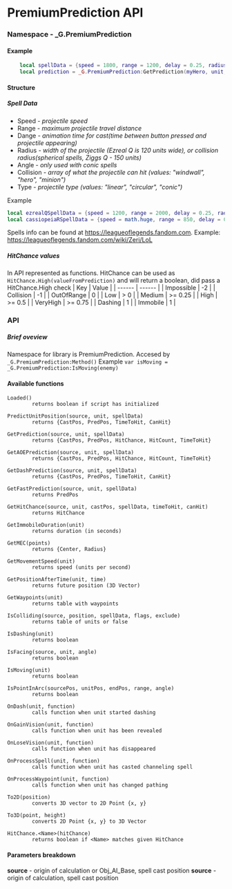 # PremiumPrediction API

### Namespace - _G.PremiumPrediction

#### Example
```lua
	local spellData = {speed = 1800, range = 1200, delay = 0.25, radius = 60, collision = {"minion"}, type = "linear"}	
	local prediction = _G.PremiumPrediction:GetPrediction(myHero, unit, spellData)
```

#### Structure
##### Spell Data
- Speed - _projectile speed_
- Range - _maximum projectile travel distance_
- Dange - _animation time for cast(time between button pressed and projectile appearing)_
- Radius - _width of the projectile (Ezreal Q is 120 units wide), or collision radius(spherical spells, Ziggs Q - 150 units)_
- Angle - _only used with conic spells_
- Collision - _array of what the projectile can hit (values: "windwall", "hero", "minion")_
- Type - _projectile type (values: "linear", "circular", "conic")_

Example
```lua
local ezrealQSpellData = {speed = 1200, range = 2000, delay = 0.25, radius = 120, type = "linear", collision = {"minion", "hero", "windwall"}} 
local cassiopeiaRSpellData = {speed = math.huge, range = 850, delay = 0.5, angle = 80, type = "conic", collision = {"windwall"}} 
```
Spells info can be found at https://leagueoflegends.fandom.com. Example: https://leagueoflegends.fandom.com/wiki/Zeri/LoL

##### HitChance values
In API represented as functions. HitChance can be used as `HitChance.High(valueFromPrediction)` and will return a boolean, did pass a HitChance.High check
| Key | Value |
| ------ | ------ |
| Impossible | -2 |
| Collision | -1 |
| OutOfRange | 0 |
| Low | > 0 |
| Medium | >= 0.25 |
| High | >= 0.5 |
| VeryHigh | >= 0.75 |
| Dashing | 1 |
| Immobile | 1 |
	


### API
##### Brief oveview 
Namespace for library is PremiumPrediction. Accesed by `_G.PremiumPrediction:Method()`
Example `var isMoving = _G.PremiumPrediction:IsMoving(enemy)`
#### Available functions
```
Loaded()
        returns boolean if script has initialized
    
PredictUnitPosition(source, unit, spellData)
        returns {CastPos, PredPos, TimeToHit, CanHit}
    
GetPrediction(source, unit, spellData)
        returns {CastPos, PredPos, HitChance, HitCount, TimeToHit}
    
GetAOEPrediction(source, unit, spellData) 
        returns {CastPos, PredPos, HitChance, HitCount, TimeToHit}
    
GetDashPrediction(source, unit, spellData)
        returns {CastPos, PredPos, TimeToHit, CanHit}
        
GetFastPrediction(source, unit, spellData)
        returns PredPos
    
GetHitChance(source, unit, castPos, spellData, timeToHit, canHit) 
        returns HitChance
    
GetImmobileDuration(unit)
        returns duration (in seconds)
    
GetMEC(points)
        returns {Center, Radius}
     
GetMovementSpeed(unit)
        returns speed (units per second)
    
GetPositionAfterTime(unit, time)
        returns future position (3D Vector)
    
GetWaypoints(unit)
        returns table with waypoints
    
IsColliding(source, position, spellData, flags, exclude)
        returns table of units or false
    
IsDashing(unit)
        returns boolean
    
IsFacing(source, unit, angle)
        returns boolean
    
IsMoving(unit)
        returns boolean
    
IsPointInArc(sourcePos, unitPos, endPos, range, angle)
        returns boolean
    
OnDash(unit, function)
        calls function when unit started dashing
    
OnGainVision(unit, function)
        calls function when unit has been revealed
    
OnLoseVision(unit, function)
        calls function when unit has disappeared
    
OnProcessSpell(unit, function)
        calls function when unit has casted channeling spell
    
OnProcessWaypoint(unit, function)
        calls function when unit has changed pathing
    
To2D(position)
        converts 3D vector to 2D Point {x, y}
    
To3D(point, height)
        converts 2D Point {x, y} to 3D Vector
    
HitChance.<Name>(hitChance)
        returns boolean if <Name> matches given HitChance
```

#### Parameters breakdown
**source** - origin of calculation or Obj_AI_Base, spell cast position
**source** - origin of calculation, spell cast position
